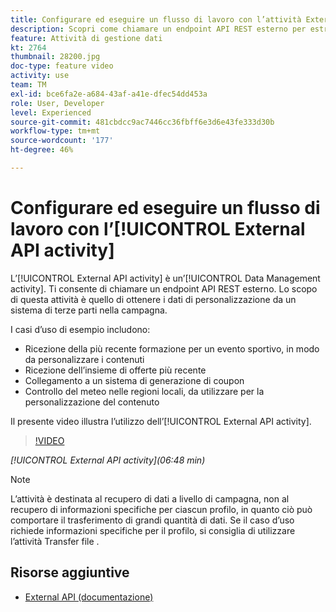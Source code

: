 ```yaml
---
title: Configurare ed eseguire un flusso di lavoro con l’attività External API
description: Scopri come chiamare un endpoint API REST esterno per estrarre dati di personalizzazione da un sistema di terze parti nella campagna.
feature: Attività di gestione dati
kt: 2764
thumbnail: 28200.jpg
doc-type: feature video
activity: use
team: TM
exl-id: bce6fa2e-a684-43af-a41e-dfec54dd453a
role: User, Developer
level: Experienced
source-git-commit: 481cbdcc9ac7446cc36fbff6e3d6e43fe333d30b
workflow-type: tm+mt
source-wordcount: '177'
ht-degree: 46%

---
```


# Configurare ed eseguire un flusso di lavoro con l’[!UICONTROL External API activity]

L’[!UICONTROL External API activity] è un’[!UICONTROL Data Management activity]. Ti consente di chiamare un endpoint API REST esterno. Lo scopo di questa attività è quello di ottenere i dati di personalizzazione da un sistema di terze parti nella campagna.

I casi d’uso di esempio includono:

* Ricezione della più recente formazione per un evento sportivo, in modo da personalizzare i contenuti
* Ricezione dell’insieme di offerte più recente
* Collegamento a un sistema di generazione di coupon
* Controllo del meteo nelle regioni locali, da utilizzare per la personalizzazione del contenuto

Il presente video illustra l’utilizzo dell’[!UICONTROL External API activity].

>[!VIDEO](https://video.tv.adobe.com/v/28200/?quality=12)

*[!UICONTROL External API activity](06:48 min)*

>[!NOTE]
>
>L’attività è destinata al recupero di dati a livello di campagna, non al recupero di informazioni specifiche per ciascun profilo, in quanto ciò può comportare il trasferimento di grandi quantità di dati. Se il caso d’uso richiede informazioni specifiche per il profilo, si consiglia di utilizzare l’attività Transfer file .

## Risorse aggiuntive

* [External API (documentazione)](https://experienceleague.adobe.com/docs/campaign-standard/using/managing-processes-and-data/data-management-activities/external-api.html?lang=en)
